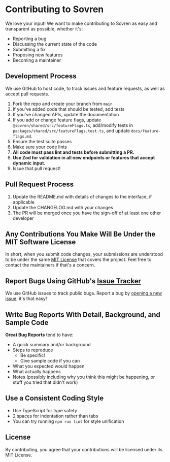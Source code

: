 # Contributing to Sovren

We love your input! We want to make contributing to Sovren as easy and transparent as possible, whether it's:

- Reporting a bug
- Discussing the current state of the code
- Submitting a fix
- Proposing new features
- Becoming a maintainer

## Development Process

We use GitHub to host code, to track issues and feature requests, as well as accept pull requests.

1. Fork the repo and create your branch from `main`
2. If you've added code that should be tested, add tests
3. If you've changed APIs, update the documentation
4. If you add or change feature flags, update `@sovren/shared/src/featureFlags.ts`, add/modify tests in `packages/shared/src/featureFlags.test.ts`, and update `docs/feature-flags.md`.
5. Ensure the test suite passes
6. Make sure your code lints
7. **All code must pass lint and tests before submitting a PR.**
8. **Use Zod for validation in all new endpoints or features that accept dynamic input.**
9. Issue that pull request!

## Pull Request Process

1. Update the README.md with details of changes to the interface, if applicable
2. Update the CHANGELOG.md with your changes
3. The PR will be merged once you have the sign-off of at least one other developer

## Any Contributions You Make Will Be Under the MIT Software License

In short, when you submit code changes, your submissions are understood to be under the same [MIT License](http://choosealicense.com/licenses/mit/) that covers the project. Feel free to contact the maintainers if that's a concern.

## Report Bugs Using GitHub's [Issue Tracker](https://github.com/yourusername/sovren/issues)

We use GitHub issues to track public bugs. Report a bug by [opening a new issue](https://github.com/yourusername/sovren/issues/new); it's that easy!

## Write Bug Reports With Detail, Background, and Sample Code

**Great Bug Reports** tend to have:

- A quick summary and/or background
- Steps to reproduce
  - Be specific!
  - Give sample code if you can
- What you expected would happen
- What actually happens
- Notes (possibly including why you think this might be happening, or stuff you tried that didn't work)

## Use a Consistent Coding Style

- Use TypeScript for type safety
- 2 spaces for indentation rather than tabs
- You can try running `npm run lint` for style unification

## License

By contributing, you agree that your contributions will be licensed under its MIT License.
